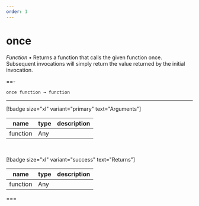 ```yaml
---
order: 1
---
```

# once

_Function_ &bull; Returns a function that calls the given function once. Subsequent invocations will simply return the value returned by the initial invocation.


==- <pre><code>once function &rarr; function</code></pre>
<hr>

[!badge size="xl" variant="primary" text="Arguments"]

| name | type | description |
|------|------|-------------|
|function|Any||

<br>

[!badge size="xl" variant="success" text="Returns"]

| name | type | description |
|------|------|-------------|
|function|Any||



===



